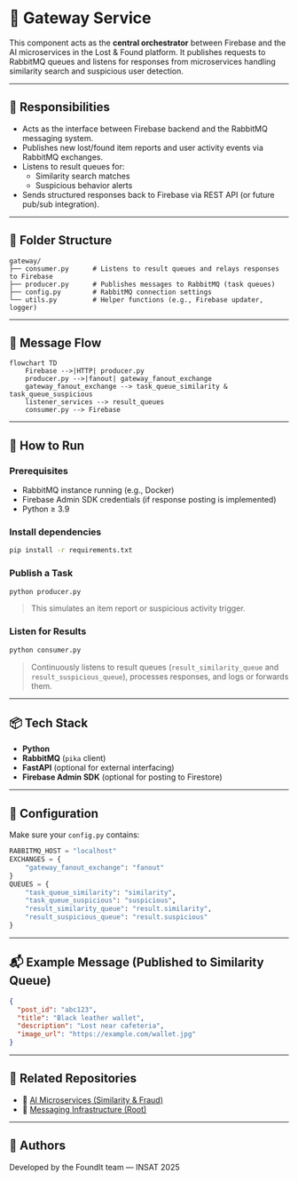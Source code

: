 # 🔌 Gateway Service

This component acts as the **central orchestrator** between Firebase and the AI microservices in the Lost & Found platform. It publishes requests to RabbitMQ queues and listens for responses from microservices handling similarity search and suspicious user detection.

---

## 📍 Responsibilities

- Acts as the interface between Firebase backend and the RabbitMQ messaging system.
- Publishes new lost/found item reports and user activity events via RabbitMQ exchanges.
- Listens to result queues for:
  - Similarity search matches
  - Suspicious behavior alerts
- Sends structured responses back to Firebase via REST API (or future pub/sub integration).

---

## 📁 Folder Structure

```
gateway/
├── consumer.py      # Listens to result queues and relays responses to Firebase
├── producer.py      # Publishes messages to RabbitMQ (task queues)
├── config.py        # RabbitMQ connection settings
└── utils.py         # Helper functions (e.g., Firebase updater, logger)
```

---

## 🔄 Message Flow

```mermaid
flowchart TD
    Firebase -->|HTTP| producer.py
    producer.py -->|fanout| gateway_fanout_exchange
    gateway_fanout_exchange --> task_queue_similarity & task_queue_suspicious
    listener_services --> result_queues
    consumer.py --> Firebase
```

---

## 🚀 How to Run

### Prerequisites

- RabbitMQ instance running (e.g., Docker)
- Firebase Admin SDK credentials (if response posting is implemented)
- Python ≥ 3.9

### Install dependencies

```bash
pip install -r requirements.txt
```

### Publish a Task

```bash
python producer.py
```

> This simulates an item report or suspicious activity trigger.

### Listen for Results

```bash
python consumer.py
```

> Continuously listens to result queues (`result_similarity_queue` and `result_suspicious_queue`), processes responses, and logs or forwards them.

---

## 📦 Tech Stack

- **Python**
- **RabbitMQ** (`pika` client)
- **FastAPI** (optional for external interfacing)
- **Firebase Admin SDK** (optional for posting to Firestore)

---

## 🔧 Configuration

Make sure your `config.py` contains:

```python
RABBITMQ_HOST = "localhost"
EXCHANGES = {
    "gateway_fanout_exchange": "fanout"
}
QUEUES = {
    "task_queue_similarity": "similarity",
    "task_queue_suspicious": "suspicious",
    "result_similarity_queue": "result.similarity",
    "result_suspicious_queue": "result.suspicious"
}
```

---

## 📬 Example Message (Published to Similarity Queue)

```json
{
  "post_id": "abc123",
  "title": "Black leather wallet",
  "description": "Lost near cafeteria",
  "image_url": "https://example.com/wallet.jpg"
}
```

---

## 📌 Related Repositories

- 🔗 [AI Microservices (Similarity & Fraud)](https://github.com/AchrefHemissi/lostfound-smart_matching-and-fraud_detection-microservices)
- 🧩 [Messaging Infrastructure (Root)](https://github.com/AchrefHemissi/lostfound-messaging-infrastructure)

---

## 🧠 Authors
Developed by the FoundIt team — INSAT 2025

